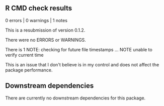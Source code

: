 ## R CMD check results

0 errors | 0 warnings | 1 notes

This is a resubmission of version 0.1.2.

There were no ERRORS or WARNINGS.

There is 1 NOTE:
checking for future file timestamps ... NOTE
  unable to verify current time

This is an issue that I don't believe is in my control and does not affect the package performance.

## Downstream dependencies

There are currently no downstream dependencies for this package.
